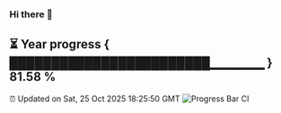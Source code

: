 ### Hi there 👋
⏳ Year progress { ████████████████████████▁▁▁▁▁▁ } 81.58 %
---
⏰ Updated on Sat, 25 Oct 2025 18:25:50 GMT
![Progress Bar CI](https://github.com/liununu/liununu/workflows/Progress%20Bar%20CI/badge.svg)
